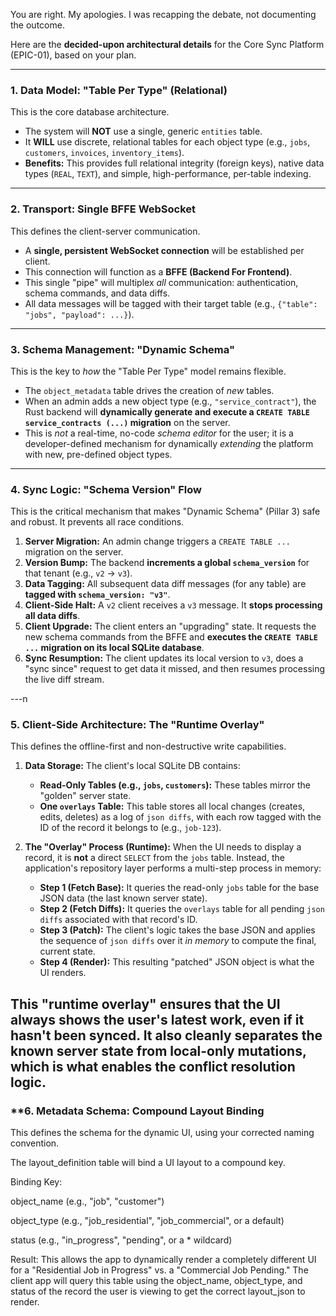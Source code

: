 You are right. My apologies. I was recapping the debate, not documenting the outcome.

Here are the **decided-upon architectural details** for the Core Sync Platform (EPIC-01), based on your plan.

---

### **1. Data Model: "Table Per Type" (Relational)**

This is the core database architecture.
* The system will **NOT** use a single, generic `entities` table.
* It **WILL** use discrete, relational tables for each object type (e.g., `jobs`, `customers`, `invoices`, `inventory_items`).
* **Benefits:** This provides full relational integrity (foreign keys), native data types (`REAL`, `TEXT`), and simple, high-performance, per-table indexing.

---

### **2. Transport: Single BFFE WebSocket**

This defines the client-server communication.
* A **single, persistent WebSocket connection** will be established per client.
* This connection will function as a **BFFE (Backend For Frontend)**.
* This single "pipe" will multiplex *all* communication: authentication, schema commands, and data diffs.
* All data messages will be tagged with their target table (e.g., `{"table": "jobs", "payload": ...}`).

---

### **3. Schema Management: "Dynamic Schema"**

This is the key to *how* the "Table Per Type" model remains flexible.
* The `object_metadata` table drives the creation of *new* tables.
* When an admin adds a new object type (e.g., `"service_contract"`), the Rust backend will **dynamically generate and execute a `CREATE TABLE service_contracts (...)` migration** on the server.
* This is *not* a real-time, no-code *schema editor* for the user; it is a developer-defined mechanism for dynamically *extending* the platform with new, pre-defined object types.

---

### **4. Sync Logic: "Schema Version" Flow**

This is the critical mechanism that makes "Dynamic Schema" (Pillar 3) safe and robust. It prevents all race conditions.
1.  **Server Migration:** An admin change triggers a `CREATE TABLE ...` migration on the server.
2.  **Version Bump:** The backend **increments a global `schema_version`** for that tenant (e.g., `v2` -> `v3`).
3.  **Data Tagging:** All subsequent data diff messages (for any table) are **tagged with `schema_version: "v3"`**.
4.  **Client-Side Halt:** A `v2` client receives a `v3` message. It **stops processing all data diffs**.
5.  **Client Upgrade:** The client enters an "upgrading" state. It requests the new schema commands from the BFFE and **executes the `CREATE TABLE ...` migration on its local SQLite database**.
6.  **Sync Resumption:** The client updates its local version to `v3`, does a "sync since" request to get data it missed, and then resumes processing the live diff stream.

---n

### **5. Client-Side Architecture: The "Runtime Overlay"**

This defines the offline-first and non-destructive write capabilities.

1.  **Data Storage:** The client's local SQLite DB contains:
    * **Read-Only Tables (e.g., `jobs`, `customers`):** These tables mirror the "golden" server state.
    * **One `overlays` Table:** This table stores all local changes (creates, edits, deletes) as a log of `json diffs`, with each row tagged with the ID of the record it belongs to (e.g., `job-123`).

2.  **The "Overlay" Process (Runtime):** When the UI needs to display a record, it is **not** a direct `SELECT` from the `jobs` table. Instead, the application's repository layer performs a multi-step process in memory:
    * **Step 1 (Fetch Base):** It queries the read-only `jobs` table for the base JSON data (the last known server state).
    * **Step 2 (Fetch Diffs):** It queries the `overlays` table for all pending `json diffs` associated with that record's ID.
    * **Step 3 (Patch):** The client's logic takes the base JSON and applies the sequence of `json diffs` over it *in memory* to compute the final, current state.
    * **Step 4 (Render):** This resulting "patched" JSON object is what the UI renders.

This "runtime overlay" ensures that the UI always shows the user's latest work, even if it hasn't been synced. It also cleanly separates the known server state from local-only mutations, which is what enables the conflict resolution logic.
---

### **6. Metadata Schema: Compound Layout Binding
This defines the schema for the dynamic UI, using your corrected naming convention.

The layout_definition table will bind a UI layout to a compound key.

Binding Key:

object_name (e.g., "job", "customer")

object_type (e.g., "job_residential", "job_commercial", or a default)

status (e.g., "in_progress", "pending", or a * wildcard)

Result: This allows the app to dynamically render a completely different UI for a "Residential Job in Progress" vs. a "Commercial Job Pending." The client app will query this table using the object_name, object_type, and status of the record the user is viewing to get the correct layout_json to render.